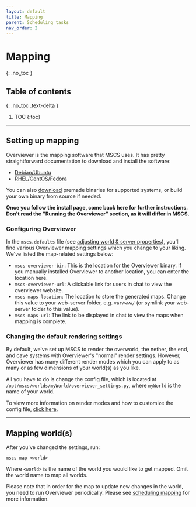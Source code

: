 ```yaml
---
layout: default
title: Mapping
parent: Scheduling tasks
nav_order: 2
---
```


# Mapping
{: .no_toc }

## Table of contents
{: .no_toc .text-delta }

1. TOC
{:toc}

---

## Setting up mapping
Overviewer is the mapping software that MSCS uses. 
It has pretty straightforward documentation to download and install the software:

* [Debian/Ubuntu](http://overviewer.org/debian/info)
* [RHEL/CentOS/Fedora](http://overviewer.org/rpms/info)

You can also [download](http://overviewer.org/downloads) premade binaries for
supported systems, or build your own binary from source if needed.

__Once you follow the install page, come back here for further instructions.
Don't read the "Running the Overviewer" section, as it will differ in MSCS.__

### Configuring Overviewer
In the `mscs.defaults` file 
(see [adjusting world & server properties](https://minecraftservercontrol.github.io/docs/mscs/adjusting-world-server-properties)), 
you'll find various Overviewer mapping settings which you change to your liking.
We've listed the map-related settings below:
    
* `mscs-overviewer-bin`: This is the location for the Overviewer binary.                                                               If you manually installed Overviewer to another location, you can enter the location here.
* `mscs-overviewer-url`: A clickable link for users in chat to view the overviewer website.
* `mscs-maps-location`: The location to store the generated maps. Change this value
   to your web-server folder, e.g. `var/www/` (or symlink your web-server folder to this value).
* `mscs-maps-url`: The link to be displayed in chat to view the maps when mapping is complete. 

### Changing the default rendering settings
By default, we've set up MSCS to render the overworld, the nether, the end, and cave systems 
with Overviewer's "normal" render settings. However, Overviewer has many different render 
modes which you can apply to as many or as few dimensions of your world(s) as you like.

All you have to do is change the config file, which is located at 
`/opt/mscs/worlds/myWorld/overviewer_settings.py`, where `myWorld` is the name of your world.

To view more information on render modes and how to customize the config file, 
[click here](http://docs.overviewer.org/en/latest/config/#examples).

---

## Mapping world(s)
After you've changed the settings, run:

    mscs map <world>

Where `<world>` is the name of the world you would like to get mapped.
Omit the world name to map all worlds.

Please note that in order for the map to update new changes in the world,
you need to run Overviewer periodically.
Please see [scheduling mapping](#scheduling-mapping) for more information.
